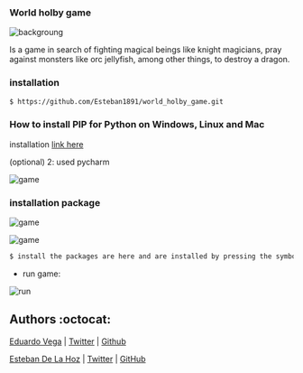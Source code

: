 ### World holby game

![backgroung](https://encrypted-tbn0.gstatic.com/images?q=tbn%3AANd9GcTXPTO1LpuP7To9S9ZJb2s9OEhq9jLjKXKJ9A&usqp=CAU)

Is a game in search of fighting
magical beings like knight magicians,
pray against monsters like orc jellyfish,
among other things, to destroy a dragon.

### installation
```sh
$ https://github.com/Esteban1891/world_holby_game.git
```

### How to install PIP for Python on Windows, Linux and Mac

installation [link here](https://twitter.com/eduardo_vega04)

(optional) 2: used pycharm

![game]()

### installation package

![game](https://encrypted-tbn0.gstatic.com/images?q=tbn%3AANd9GcTXPTO1LpuP7To9S9ZJb2s9OEhq9jLjKXKJ9A&usqp=CAU)

![game](https://encrypted-tbn0.gstatic.com/images?q=tbn%3AANd9GcTXPTO1LpuP7To9S9ZJb2s9OEhq9jLjKXKJ9A&usqp=CAU)

```sh
$ install the packages are here and are installed by pressing the symbol sum
```

* run game:

![run](https://encrypted-tbn0.gstatic.com/images?q=tbn%3AANd9GcTXPTO1LpuP7To9S9ZJb2s9OEhq9jLjKXKJ9A&usqp=CAU)





## Authors :octocat:

[Eduardo Vega](https://www.linkedin.com/in/eduardo-andr%C3%A9s-vega-2602031a1/) | [Twitter](https://twitter.com/eduardo_vega04) | [Github](https://github.com/EduardoVega04)


[Esteban De La Hoz](https://www.linkedin.com/in/esteban-de-la-hoz-romero-b6270017b/) | [Twitter](https://twitter.com/Esteban18911) | [GitHub](https://github.com/Esteban18911)
